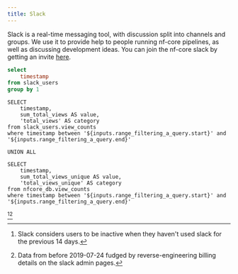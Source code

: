 ```yaml
---
title: Slack
---
```


Slack is a real-time messaging tool, with discussion split into channels and groups. We use it to provide help to people running nf-core pipelines, as well as discussing development ideas. You can join the nf-core slack by getting an invite [here](https://nf-co.re/join/slack).

```sql view_days
select
    timestamp
from slack_users
group by 1
```

<DateRange
    name=range_filtering_a_query
    data={view_days}
    dates=timestamp
    defaultValue="Last Year"
/>

<!-- https://github.com/nf-core/website/blob/33acd6a2fab2bf9251e14212ce731ef3232b5969/public_html/stats.php#L714 -->


```views_long_filtered
SELECT
    timestamp,
    sum_total_views AS value,
    'total_views' AS category
from slack_users.view_counts
where timestamp between '${inputs.range_filtering_a_query.start}' and '${inputs.range_filtering_a_query.end}'

UNION ALL

SELECT
    timestamp,
    sum_total_views_unique AS value,
    'total_views_unique' AS category
from nfcore_db.view_counts
where timestamp between '${inputs.range_filtering_a_query.start}' and '${inputs.range_filtering_a_query.end}'
```

<AreaChart
    data={views_long_filtered}
    x=timestamp
    y=value
    series=category
    title="Visitors: All nf-core repositories in 2023"
    subtitle="nf-core repository web views per day from {inputs.range_filtering_a_query.start} to {inputs.range_filtering_a_query.end}"
/>


[^1][^2]

[^1]: Slack considers users to be inactive when they haven't used slack for the previous 14 days.

[^2]: Data from before 2019-07-24 fudged by reverse-engineering billing details on the slack admin pages.
